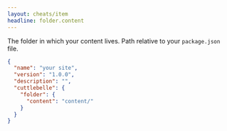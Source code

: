 ```yaml
---
layout: cheats/item
headline: folder.content
---
```


The folder in which your content lives. Path relative to your `package.json` file.

```json
{
  "name": "your site",
  "version": "1.0.0",
  "description": "",
  "cuttlebelle": {
    "folder": {
      "content": "content/"
    }
  }
}
```
